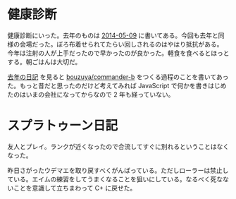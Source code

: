 # 健康診断

健康診断にいった。去年のものは [2014-05-09][] に書いてある。今回も去年と同様の会場だった。ぼろ布着せられてたらい回しされるのはやはり抵抗がある。 今年は注射の人が上手だったので早かったのが良かった。軽食を食べるとほっとする。朝ごはんは大切だ。

[去年の日記][2014-05-09] を見ると [bouzuya/commander-b][] をつくる過程のことを書いてあった。もっと昔だと思ったのだけど考えてみれば JavaScript で何かを書きはじめたのはいまの会社になってからなので 2 年も経っていない。

# スプラトゥーン日記

友人とプレイ。ランクが近くなったので合流してすぐに別れるということはなくなった。

昨日さがったウデマエを取り戻すべくがんばっている。ただしローラーは禁止している。エイムの練習をしてうまくなることを狙いにしている。なるべく死なないことを意識して立ちまわって C+ に戻せた。

[bouzuya/commander-b]: https://github.com/bouzuya/commander-b
[2014-05-09]: http://blog.bouzuya.net/2014/05/09/
